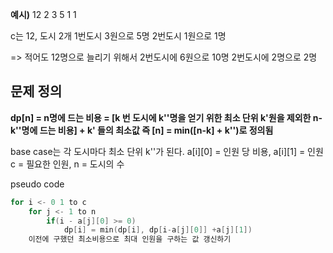 
**예시)**
12 2
3 5
1 1

c는 12, 도시 2개
1번도시 3원으로 5명
2번도시 1원으로 1명

=> 적어도 12명으로 늘리기 위해서
2번도시에 6원으로 10명
2번도시에 2명으로 2명


## 문제 정의
**dp[n]
= n명에 드는 비용
= [k 번 도시에 k''명을 얻기 위한 최소 단위 k'원을 제외한
n-k''명에 드는 비용] + k'
들의 최소값
즉 [n] = min([n-k] + k'')로 정의됨**

base case는 각 도시마다 최소 단위 k''가 된다.
a[i][0] = 인원 당 비용, a[i][1] = 인원
c = 필요한 인원, n = 도시의 수


pseudo code
```cpp:dp.cpp
for i <- 0 1 to c
	for j <- 1 to n
		if(i - a[j][0] >= 0)
			dp[i] = min(dp[i], dp[i-a[j][0]] +a[j][1])
	이전에 구했던 최소비용으로 최대 인원을 구하는 값 갱신하기
```